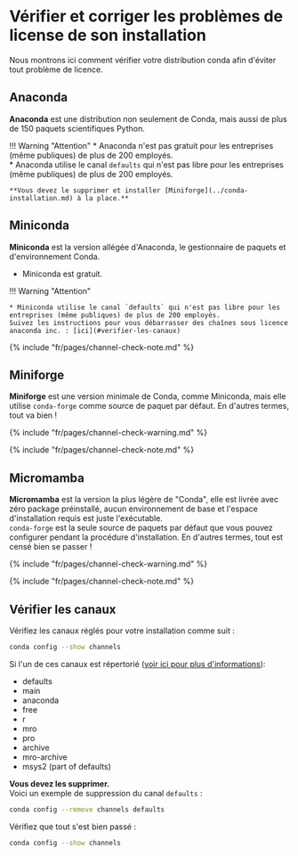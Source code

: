 # Vérifier et corriger les problèmes de license de son installation

Nous montrons ici comment vérifier votre distribution conda afin d'éviter tout problème de licence.

## Anaconda

**Anaconda** est une distribution non seulement de Conda, mais aussi de plus de 150 paquets scientifiques Python.  

!!! Warning "Attention"
    * Anaconda n'est pas gratuit pour les entreprises (même publiques) de plus de 200 employés.  
    * Anaconda utilise le canal `defaults` qui n'est pas libre pour les entreprises (même publiques) de plus de 200 employés.


    **Vous devez le supprimer et installer [Miniforge](../conda-installation.md) à la place.**

## Miniconda

**Miniconda** est la version allégée d'Anaconda, le gestionnaire de paquets et d'environnement Conda.

* Miniconda est gratuit.

!!! Warning "Attention"

    * Miniconda utilise le canal `defaults` qui n'est pas libre pour les entreprises (même publiques) de plus de 200 employés.  
    Suivez les instructions pour vous débarrasser des chaînes sous licence anaconda inc. : [ici](#verifier-les-canaux)

{%
include "fr/pages/channel-check-note.md"
%}

## Miniforge

 **Miniforge**  est une version minimale de Conda, comme Miniconda, mais elle utilise `conda-forge` comme source de paquet par défaut. En d'autres termes, tout va bien !

{%
include "fr/pages/channel-check-warning.md"
%}

{%
include "fr/pages/channel-check-note.md"
%}

## Micromamba

**Micromamba** est la version la plus légère de "Conda", elle est livrée avec zéro package préinstallé, aucun environnement de base et l'espace d'installation requis est juste l'exécutable.  
`conda-forge` est la seule source de paquets par défaut que vous pouvez configurer pendant la procédure d'installation. En d'autres termes, tout est censé bien se passer !  

{%
include "fr/pages/channel-check-warning.md"
%}

{%
include "fr/pages/channel-check-note.md"
%}

## Vérifier les canaux

Vérifiez les canaux réglés pour votre installation comme suit :

```bash
conda config --show channels
```

Si l'un de ces canaux est répertorié ([voir ici pour plus d'informations](../list_channels)): 

* defaults
* main 
* anaconda
* free
* r 
* mro
* pro
* archive
* mro-archive
* msys2 (part of defaults)

**Vous devez les supprimer.**  
Voici un exemple de suppression du canal `defaults` :
    
```bash
conda config --remove channels defaults
```
        
Vérifiez que tout s'est bien passé :

```bash
conda config --show channels
```